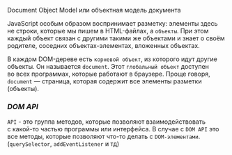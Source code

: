 Document Object Model или объектная модель документа

JavaScript особым образом воспринимает разметку: элементы здесь не строки, которые мы пишем в HTML-файлах, а `объекты`. 
При этом каждый объект связан с другими такими же объектами и знает о своём родителе, соседних объектах-элементах, вложенных объектах.

В каждом DOM-дереве есть `корневой объект`, из которого идут другие объекты. Он называется `document`. Этот `глобальный объект` доступен во всех программах, которые работают в браузере. 
Проще говоря, `document` — страница, которая содержит все элементы разметки (объекты).

### *DOM API*

`API` - это группа методов, которые позволяют взаимодействовать с какой-то частью программы или интерфейса. 
В случае с `DOM API` это все методы, которые позволяют что-то делать с `DOM-элементами`. (`querySelector`, `addEventListener` и тд)